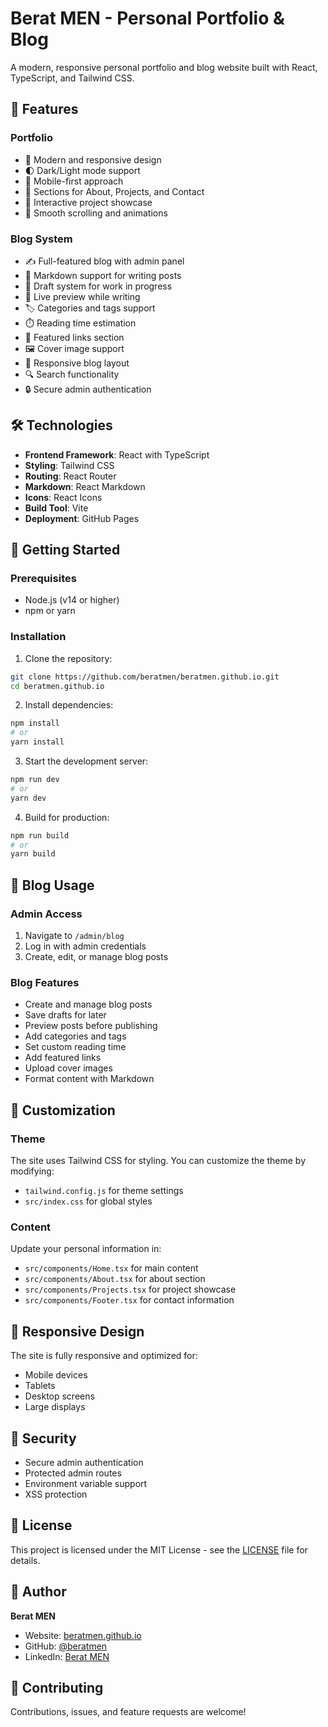 # Berat MEN - Personal Portfolio & Blog

A modern, responsive personal portfolio and blog website built with React, TypeScript, and Tailwind CSS.

## 🌟 Features

### Portfolio
- 🎨 Modern and responsive design
- 🌓 Dark/Light mode support
- 📱 Mobile-first approach
- 🎯 Sections for About, Projects, and Contact
- 💼 Interactive project showcase
- 🔄 Smooth scrolling and animations

### Blog System
- ✍️ Full-featured blog with admin panel
- 📝 Markdown support for writing posts
- 💾 Draft system for work in progress
- 👀 Live preview while writing
- 🏷️ Categories and tags support
- ⏱️ Reading time estimation
- 🔗 Featured links section
- 🖼️ Cover image support
- 📱 Responsive blog layout
- 🔍 Search functionality
- 🔒 Secure admin authentication

## 🛠️ Technologies

- **Frontend Framework**: React with TypeScript
- **Styling**: Tailwind CSS
- **Routing**: React Router
- **Markdown**: React Markdown
- **Icons**: React Icons
- **Build Tool**: Vite
- **Deployment**: GitHub Pages

## 🚀 Getting Started

### Prerequisites
- Node.js (v14 or higher)
- npm or yarn

### Installation

1. Clone the repository:
```bash
git clone https://github.com/beratmen/beratmen.github.io.git
cd beratmen.github.io
```

2. Install dependencies:
```bash
npm install
# or
yarn install
```

3. Start the development server:
```bash
npm run dev
# or
yarn dev
```

4. Build for production:
```bash
npm run build
# or
yarn build
```

## 📝 Blog Usage

### Admin Access
1. Navigate to `/admin/blog`
2. Log in with admin credentials
3. Create, edit, or manage blog posts

### Blog Features
- Create and manage blog posts
- Save drafts for later
- Preview posts before publishing
- Add categories and tags
- Set custom reading time
- Add featured links
- Upload cover images
- Format content with Markdown

## 🎨 Customization

### Theme
The site uses Tailwind CSS for styling. You can customize the theme by modifying:
- `tailwind.config.js` for theme settings
- `src/index.css` for global styles

### Content
Update your personal information in:
- `src/components/Home.tsx` for main content
- `src/components/About.tsx` for about section
- `src/components/Projects.tsx` for project showcase
- `src/components/Footer.tsx` for contact information

## 📱 Responsive Design

The site is fully responsive and optimized for:
- Mobile devices
- Tablets
- Desktop screens
- Large displays

## 🔐 Security

- Secure admin authentication
- Protected admin routes
- Environment variable support
- XSS protection

## 📄 License

This project is licensed under the MIT License - see the [LICENSE](LICENSE) file for details.

## 👤 Author

**Berat MEN**
- Website: [beratmen.github.io](https://beratmen.github.io)
- GitHub: [@beratmen](https://github.com/beratmen)
- LinkedIn: [Berat MEN](https://linkedin.com/in/beratmen)

## 🤝 Contributing

Contributions, issues, and feature requests are welcome! 